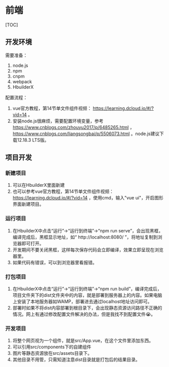 # 前端

[TOC]

## 开发环境

需要准备：
1. node.js
2. npm
3. cnpm
4. webpack
5. HbuilderX

配置流程：
1. vue官方教程，第14节单文件组件视频： https://learning.dcloud.io/#/?vid=14 。
2. 安装node.js很麻烦，需要配置环境变量，参考 https://www.cnblogs.com/zhouyu2017/p/6485265.html ，https://www.cnblogs.com/liangsongbai/p/5506073.html 。node.js建议下载12.18.3 LTS版。

## 项目开发

### 新建项目

1. 可以在HbuilderX里面新建
2. 也可以参考vue官方教程，第14节单文件组件视频： https://learning.dcloud.io/#/?vid=14 ，使用cmd，输入"vue ui"，开启图形界面新建项目。

### 运行项目

1. 在HbuilderX中点击“运行”→“运行到终端”→“npm run serve”，会出现黑框，编译完成后，黑框显示地址，如“ http://localhost:8080/ ”，将地址复制到浏览器即可打开。
2. 开发期间不要关闭黑框，这样每次保存代码会立即编译，效果立即呈现在浏览器里。
3. 如果代码有错误，可以到浏览器里看报错。

### 打包项目

1. 在HbuilderX中点击“运行”→“运行到终端”→“npm run build”，编译完成后，项目文件夹下的dist文件夹中的内容，就是部署到服务器上的内容。如果电脑上安装了本地服务器如WAMP，部署进去通过localhost地址访问即可。
2. 部署时如果不将dist内容部署到根目录下，会出现静态资源访问路径不正确的情况。网上有通过修改配置文件解决的办法，但是我找不到配置文件😭。

### 开发项目

1. 将整个网页视为一个组件，就是src/App.vue，在这个文件里添加东西。
2. 可以引用src/components下的自建组件
3. 图片等静态资源放在src/assets目录下。
4. 其他目录不用管，只需知道注意dist目录就是打包后的结果目录。